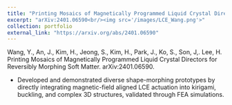 ```yaml
---
title: "Printing Mosaics of Magnetically Programmed Liquid Crystal Directors for Reversibly Morphing Soft Matter"
excerpt: "arXiv:2401.06590<br/><img src='/images/LCE_Wang.png'>"
collection: portfolio
external_link: "https://arxiv.org/abs/2401.06590" 
---
```


Wang, Y., An, J., Kim, H., Jeong, S., Kim, H., Park, J., Ko, S., Son, J,. Lee, H. Printing Mosaics of Magnetically Programmed Liquid Crystal Directors for Reversibly Morphing Soft Matter. arXiv:2401.06590.

- Developed and demonstrated diverse shape-morphing prototypes by directly integrating magnetic-field aligned LCE actuation into kirigami, buckling, and complex 3D structures, validated through FEA simulations.